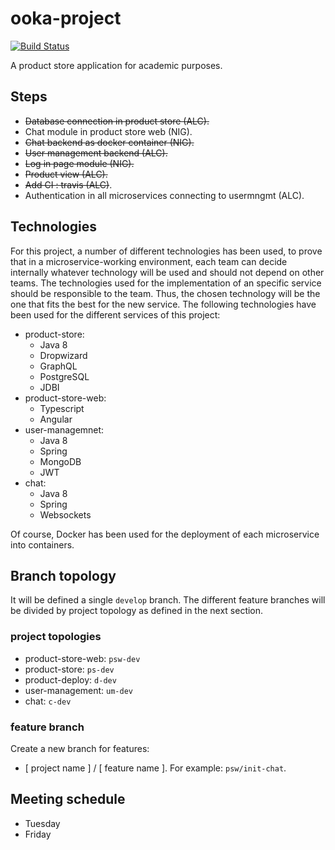 # ooka-project

[![Build Status](https://api.travis-ci.org/aleics/ooka-project.svg?branch=develop)](https://travis-ci.org/aleics/chatter)

A product store application for academic purposes.

## Steps
 - ~~Database connection in product store (ALC).~~
 - Chat module in product store web (NIG).
 - ~~Chat backend as docker container (NIG).~~
 - ~~User management backend (ALC).~~
 - ~~Log in page module (NIG).~~
 - ~~Product view (ALC).~~
 - ~~Add CI : travis (ALC)~~.
 - Authentication in all microservices connecting to usermngmt (ALC).
 
## Technologies
For this project, a number of different technologies has been used, to prove that in a microservice-working environment, each team can decide internally whatever technology will be used and should not depend on other teams. The technologies used for the implementation of an specific service should be responsible to the team. Thus, the chosen technology will be the one that fits the best for the new service. The following technologies have been used for the different services of this project:

 - product-store:
   - Java 8
   - Dropwizard
   - GraphQL
   - PostgreSQL
   - JDBI
 - product-store-web:
   - Typescript
   - Angular
 - user-managemnet:
   - Java 8
   - Spring
   - MongoDB
   - JWT
 - chat:
   - Java 8
   - Spring
   - Websockets

Of course, Docker has been used for the deployment of each microservice into containers.

 ## Branch topology
 It will be defined a single `develop` branch. The different feature branches will be divided by project topology as defined in the next section.

### project topologies
 - product-store-web: `psw-dev`
 - product-store: `ps-dev`
 - product-deploy: `d-dev`
 - user-management: `um-dev`
 - chat: `c-dev`

### feature branch
 Create a new branch for features:
 - [ project name ] / [ feature name ]. For example: `psw/init-chat`.

 ## Meeting schedule
 - Tuesday
 - Friday
